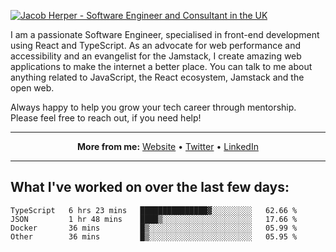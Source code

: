 [![Jacob Herper - Software Engineer and Consultant in the UK](https://res.cloudinary.com/jacobherper/image/upload/v1641506277/gh-image.png)](https://jacobherper.com/)

I am a passionate Software Engineer, specialised in front-end development using React and TypeScript. As an advocate for web performance and accessibility and an evangelist for the Jamstack, I create amazing web applications to make the internet a better place. You can talk to me about anything related to JavaScript, the React ecosystem, Jamstack and the open web.

Always happy to help you grow your tech career through mentorship. Please feel free to reach out, if you need help!

---

<p align="center">
  <strong>More from me:</strong> 
  <a href="https://jacobherper.com/">Website</a> •
  <a href="https://twitter.com/intent/follow?screen_name=jakeherp&tw_p=followbutton">Twitter</a> •
  <a href="https://www.linkedin.com/in/jacobherper/">LinkedIn</a>
</p>

---

## What I've worked on over the last few days:

<!--START_SECTION:waka-->

```text
TypeScript   6 hrs 23 mins   ███████████████▓░░░░░░░░░   62.66 %
JSON         1 hr 48 mins    ████▒░░░░░░░░░░░░░░░░░░░░   17.66 %
Docker       36 mins         █▒░░░░░░░░░░░░░░░░░░░░░░░   05.99 %
Other        36 mins         █▒░░░░░░░░░░░░░░░░░░░░░░░   05.95 %
```

<!--END_SECTION:waka-->
